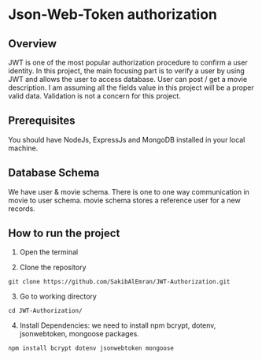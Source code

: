 # Json-Web-Token authorization
## Overview
JWT is one of the most popular authorization procedure to confirm a user identity. In this project, the main focusing part is to verify a user by using JWT and allows the user to access database. User can post / get a movie description. I am assuming all the fields value in this project will be a proper valid data. Validation is not a concern for this project.

## Prerequisites
You should have NodeJs, ExpressJs and MongoDB installed in your local machine.

## Database Schema
We have user & movie schema. There is one to one way communication in movie to user schema. movie schema stores a reference user for a new records.

## How to run the project
1. Open the terminal

2. Clone the repository
```
git clone https://github.com/SakibAlEmran/JWT-Authorization.git
```
3. Go to working directory
```
cd JWT-Authorization/
```
4. Install Dependencies: we need to install npm bcrypt, dotenv, jsonwebtoken, mongoose packages.
```
npm install bcrypt dotenv jsonwebtoken mongoose
```

